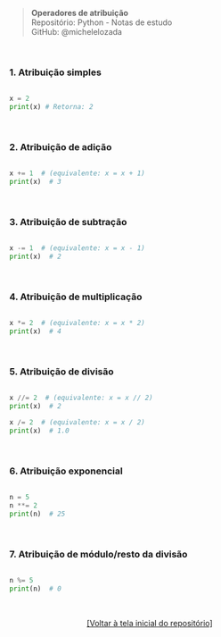 > **Operadores de atribuição**  
> Repositório: Python - Notas de estudo     
> GitHub: @michelelozada
&nbsp;
     
&nbsp;  
### 1. Atribuição simples
```py

x = 2
print(x) # Retorna: 2
```

&nbsp;  

### 2. Atribuição de adição
```py

x += 1  # (equivalente: x = x + 1)
print(x)  # 3
```

&nbsp;  

### 3. Atribuição de subtração
```py

x -= 1  # (equivalente: x = x - 1)
print(x)  # 2
```

&nbsp;  

### 4. Atribuição de  multiplicação
```py

x *= 2  # (equivalente: x = x * 2)
print(x)  # 4
```

&nbsp;  

### 5. Atribuição de divisão
```py

x //= 2  # (equivalente: x = x // 2)
print(x)  # 2

x /= 2  # (equivalente: x = x / 2)
print(x)  # 1.0
```

&nbsp;  

### 6. Atribuição exponencial
```py

n = 5
n **= 2
print(n)  # 25
```

&nbsp;  

### 7. Atribuição de módulo/resto da divisão
```py

n %= 5
print(n)  # 0
```

&nbsp;

<div align="center">
<a href="https://github.com/michelelozada/Python-Study-Notes">[Voltar à tela inicial do repositório]</a>
</div>